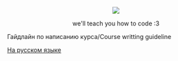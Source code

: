 <p align="center">
  <img src="https://github.com/user-attachments/assets/24fb5c2b-3d2d-429c-941f-1f8ed0a663cd">
</p>

<p align="center">we'll teach you how to code :3</p>

Гайдлайн по написанию курса/Course writting guideline

[На русском языке](/course-ru.md)
